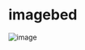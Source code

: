 # imagebed

![image](https://user-images.githubusercontent.com/40296672/158160747-b4e67ca4-720b-41cf-bdce-adb8944c6f12.png)
